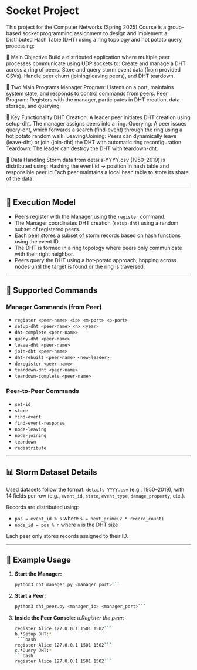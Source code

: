 # Socket Project
This project for the Computer Networks (Spring 2025) Course is a group-based socket programming assignment to design and implement a Distributed Hash Table (DHT) using a ring topology and hot potato query processing:

🔧 Main Objective
    Build a distributed application where multiple peer processes communicate using UDP sockets to:
    Create and manage a DHT across a ring of peers.
    Store and query storm event data (from provided CSVs).
    Handle peer churn (joining/leaving peers), and DHT teardown.

🧱 Two Main Programs
    Manager Program: Listens on a port, maintains system state, and responds to control commands from peers.
    Peer Program: Registers with the manager, participates in DHT creation, data storage, and querying.

🔁 Key Functionality
    DHT Creation: A leader peer initiates DHT creation using setup-dht. The manager assigns peers into a ring.
    Querying: A peer issues query-dht, which forwards a search (find-event) through the ring using a hot potato random walk.
    Leaving/Joining: Peers can dynamically leave (leave-dht) or join (join-dht) the DHT with automatic ring reconfiguration.
    Teardown: The leader can destroy the DHT with teardown-dht.

📁 Data Handling
  Storm data from details-YYYY.csv (1950–2019) is distributed using:
  Hashing the event id → position in hash table and responsible peer id
  Each peer maintains a local hash table to store its share of the data.


---

## 🔄 Execution Model

- Peers register with the Manager using the `register` command.
- The Manager coordinates DHT creation (`setup-dht`) using a random subset of registered peers.
- Each peer stores a subset of storm records based on hash functions using the event ID.
- The DHT is formed in a ring topology where peers only communicate with their right neighbor.
- Peers query the DHT using a hot-potato approach, hopping across nodes until the target is found or the ring is traversed.

---

## 💬 Supported Commands

### Manager Commands (from Peer)
- `register <peer-name> <ip> <m-port> <p-port>`
- `setup-dht <peer-name> <n> <year>`
- `dht-complete <peer-name>`
- `query-dht <peer-name>`
- `leave-dht <peer-name>`
- `join-dht <peer-name>`
- `dht-rebuilt <peer-name> <new-leader>`
- `deregister <peer-name>`
- `teardown-dht <peer-name>`
- `teardown-complete <peer-name>`

### Peer-to-Peer Commands
- `set-id`
- `store`
- `find-event`
- `find-event-response`
- `node-leaving`
- `node-joining`
- `teardown`
- `redistribute`

---

## 📊 Storm Dataset Details

Used datasets follow the format: `details-YYYY.csv` (e.g., 1950–2019), with 14 fields per row (e.g., `event_id`, `state`, `event_type`, `damage_property`, etc.).

Records are distributed using:
- `pos = event_id % s` where `s = next_prime(2 * record_count)`
- `node_id = pos % n` where `n` is the DHT size

Each peer only stores records assigned to their ID.

---

## 🧪 Example Usage

1. **Start the Manager:**
   ```bash
   python3 dht_manager.py <manager_port>```
2. **Start a Peer:**
   ```bash
   python3 dht_peer.py <manager_ip> <manager_port>```
3. **Inside the Peer Console:**
   a.*Register the peer:*
   ```bash
   register Alice 127.0.0.1 1501 1502```
   b.*Setup DHT:*
    ```bash
   register Alice 127.0.0.1 1501 1502```
   c.*Query DHT:*
   ```bash
   register Alice 127.0.0.1 1501 1502```
   
   
